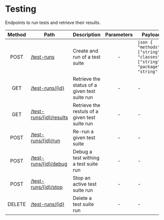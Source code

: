 # Testing
Endpoints to run tests and retrieve their results.

| Method | Path | Description | Parameters | Payload |
| :--: | -- | -- | :--: | -- |
| POST | [/test-runs](post.md) | Create and run of a test suite | - | ```json { "methods": ["string"], "classes": ["string"], "package": "string" }``` |
| GET | [/test-runs/{id}](id/get.md) | Retrieve the status of a given test suite run | - | - |
| GET | [/test-runs/{id}/results](id/resutls/get.md) | Retrieve the restuls of a given test suite run | - | - |
| POST | [/test-runs/{id}/run](id/run/post.md) | Re-run a given test suite | - | - |
| POST | [/test-runs/{id}/debug](id/debug/post.md) | Debug a test withing a test suite run | - | - |
| POST | [/test-runs/{id}/stop](id/stop/post.md) | Stop an active test suite run | - | - |
| DELETE | [/test-runs/{id}](id/delete.md) | Delete a test suite run | - | - |
